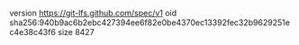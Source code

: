 version https://git-lfs.github.com/spec/v1
oid sha256:940b9ac6b2ebc427394ee6f82e0be4370ec13392fec32b9629251ec4e38c43f6
size 8427
